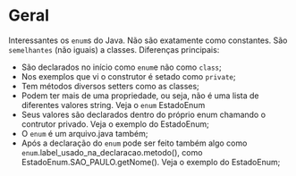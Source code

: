 # Geral

Interessantes os `enum`s do Java. Não são exatamente como constantes. São `semelhantes` (não iguais) a classes. Diferenças principais:

- São declarados no início como `enum`e não como `class`;
- Nos exemplos que vi o construtor é setado como `private`;
- Tem métodos diversos setters como as classes;
- Podem ter mais de uma propriedade, ou seja, não é uma lista de diferentes valores string. Veja o `enum` EstadoEnum
- Seus valores são declarados dentro do próprio enum chamando o contrutor privado. Veja o exemplo do EstadoEnum;
- O `enum` é um arquivo.java também;
- Após a declaração do `enum` pode ser feito também algo como `enum`.label_usado_na_declaracao.metodo(), como EstadoEnum.SAO_PAULO.getNome(). Veja o exemplo do EstadoEnum; 
